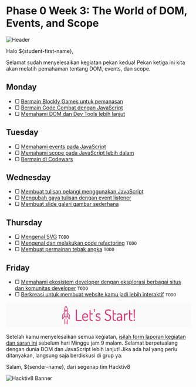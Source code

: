 # Phase 0 Week 3: The World of DOM, Events, and Scope

![Header](assets/header.png)

Halo ${student-first-name},

Selamat sudah menyelesaikan kegiatan pekan kedua! Pekan ketiga ini kita akan melatih pemahaman tentang DOM, events, dan scope.

## Monday

- ▢ [Bermain Blockly Games untuk pemanasan](./blockly-games.md)
- ▢ [Bermain Code Combat dengan JavaScript](./code-combat.md)
- ▢ [Memahami DOM dan Dev Tools lebih lanjut](./js-dom-devtools.md)

## Tuesday

- ▢ [Memahami events pada JavaScript](./js-events.md)
- ▢ [Memahami scope pada JavaScript lebih dalam](./js-scope.md)
- ▢ [Bermain di Codewars](./codewars.md)

## Wednesday

- ▢ [Membuat tulisan pelangi menggunakan JavaScript](./rainbow-text.md)
- ▢ [Mengubah gaya tulisan dengan event listener](./text-style-event.md)
- ▢ [Membuat slide galeri gambar sederhana](./gallery-slide.md)

## Thursday

- ▢ [Mengenal SVG](./svg.md) `TODO`
- ▢ [Mengenal dan melakukan code refactoring](./refactoring.md) `TODO`
- ▢ [Membuat permainan tebak angka](./number-guess.md) `TODO`

## Friday

- ▢ [Memahami ekosistem developer dengan eksplorasi berbagai situs dan komunitas developer](./dev-ecosystem-community.md) `TODO`
- ▢ [Berkreasi untuk membuat website kamu jadi lebih interaktif](./web-interactive.md) `TODO`

![Footer](assets/footer.png)

Setelah kamu menyelesaikan semua kegiatan, [isilah form laporan kegiatan dan saran ini](http://bit.ly/h8-p0-w3) sebelum hari Minggu jam 9 malam. Selamat berpetualang dengan dunia DOM dan JavaScript lebih lanjut! Jika ada hal yang perlu ditanyakan, langsung saja berdiskusi di grup ya.

Salam,
${sender-name}, dari segenap tim Hacktiv8

![Hacktiv8 Banner](assets/hacktiv8-banner.png)
